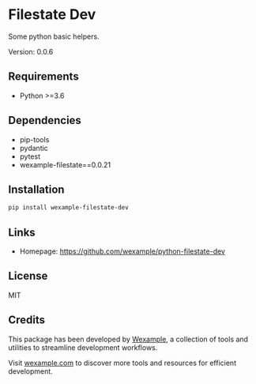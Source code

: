 # Filestate Dev

Some python basic helpers.

Version: 0.0.6

## Requirements

- Python >=3.6

## Dependencies

- pip-tools
- pydantic
- pytest
- wexample-filestate==0.0.21

## Installation

```bash
pip install wexample-filestate-dev
```

## Links

- Homepage: https://github.com/wexample/python-filestate-dev

## License

MIT
## Credits

This package has been developed by [Wexample](https://wexample.com), a collection of tools and utilities to streamline development workflows.

Visit [wexample.com](https://wexample.com) to discover more tools and resources for efficient development.